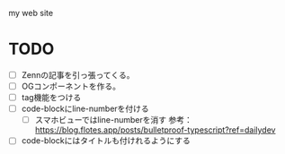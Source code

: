 my web site

# TODO

- [ ] Zennの記事を引っ張ってくる。
- [ ] OGコンポーネントを作る。
- [ ] tag機能をつける
- [ ] code-blockにline-numberを付ける
	- [ ] スマホビューではline-numberを消す
	参考： https://blog.flotes.app/posts/bulletproof-typescript?ref=dailydev
- [ ] code-blockにはタイトルも付けれるようにする

